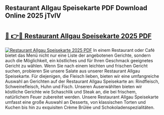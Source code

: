 ## Restaurant Allgau Speisekarte PDF Download Online 2025 jTvIV

# <h2><a href="http://gccki9f.nevu.top/?p=Restaurant+Allgau+Speisekarte">🔗 👉🔴 Restaurant Allgau Speisekarte 2025 PDF</a></h2>

[![Restaurant Allgau Speisekarte 2025 PDF](https://i.imgur.com/dBaPXMq.png)](http://gccki9f.nevu.top/?p=Restaurant+Allgau+Speisekarte)
In einem Restaurant oder Café bietet das Menü nicht nur eine Liste der angebotenen Gerichte, sondern auch die Möglichkeit, ein köstliches und für Ihren Geschmack geeignetes Gericht zu wählen. Wenn Sie nach einem leichten und frischen Gericht suchen, probieren Sie unsere Salate aus unserer Restaurant Allgau Speisekarte. Für diejenigen, die Fleisch lieben, bieten wir eine umfangreiche Auswahl an Gerichten auf der Restaurant Allgau Speisekarte an: Rindfleisch, Schweinefleisch, Huhn und Fisch. Unseren Auserwählten bieten wir köstliche Gerichte wie Schaschlik und Steak an, die bei frischem, natürlichem Feuer zubereitet werden. Unsere Restaurant Allgau Speisekarte umfasst eine große Auswahl an Desserts, von klassischen Torten und Kuchen bis hin zu exquisiten Crème Brûlée und Schokoladenspezialitäten.
